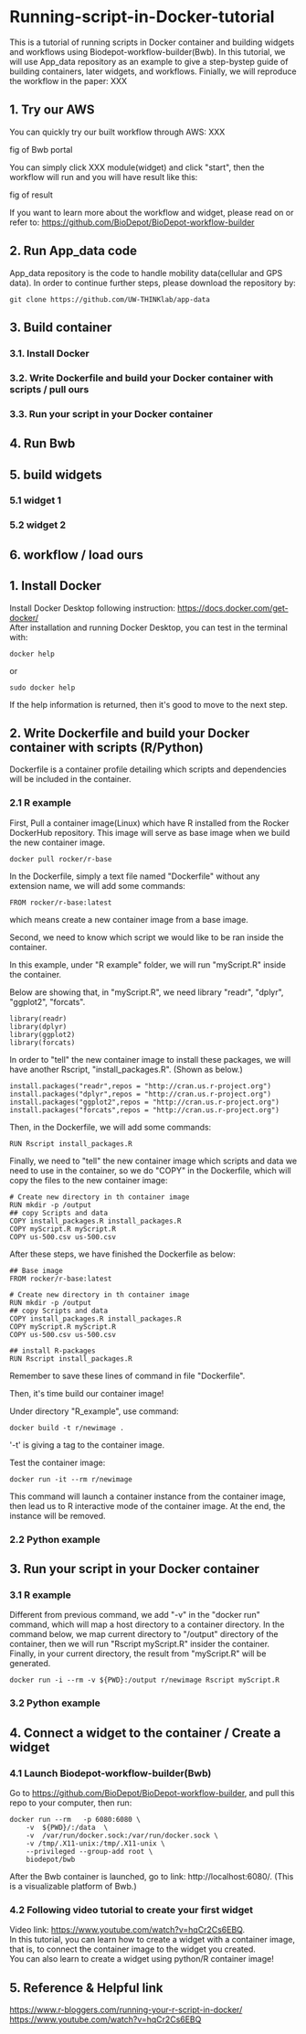 # Running-script-in-Docker-tutorial
This is a tutorial of running scripts in Docker container and building widgets and workflows using Biodepot-workflow-builder(Bwb). In this tutorial, we will use App_data repository as an example to give a step-bystep guide of building containers, later widgets, and workflows. Finially, we will reproduce the workflow in the paper: XXX
## 1. Try our AWS
You can quickly try our built workflow through AWS: XXX

fig of Bwb portal

You can simply click XXX module(widget) and click "start", then the workflow will run and you will have result like this:

fig of result

If you want to learn more about the workflow and widget, please read on or refer to: https://github.com/BioDepot/BioDepot-workflow-builder

## 2. Run App_data code
App_data repository is the code to handle mobility data(cellular and GPS data).
In order to continue further steps, please download the repository by:
```
git clone https://github.com/UW-THINKlab/app-data
```
## 3. Build container
### 3.1. Install Docker
### 3.2. Write Dockerfile and build your Docker container with scripts / pull ours
### 3.3. Run your script in your Docker container

## 4. Run Bwb

## 5. build widgets
### 5.1 widget 1
### 5.2 widget 2

## 6. workflow / load ours






## 1. Install Docker
Install Docker Desktop following instruction: https://docs.docker.com/get-docker/ \
After installation and running Docker Desktop, you can test in the terminal with:
```
docker help 
```
or
```
sudo docker help
```
If the help information is returned, then it's good to move to the next step.
## 2. Write Dockerfile and build your Docker container with scripts (R/Python)
Dockerfile is a container profile detailing which scripts and dependencies will be included in the container.

### 2.1 R example
First, Pull a container image(Linux) which have R installed from the Rocker DockerHub repository. This image will serve as base image when we build the new container image.
```
docker pull rocker/r-base
```
In the Dockerfile, simply a text file named "Dockerfile" without any extension name, we will add some commands:
```
FROM rocker/r-base:latest
```
which means create a new container image from a base image. 

Second, we need to know which script we would like to be ran inside the container. 

In this example, under "R example" folder, we will run "myScript.R" inside the container.

Below are showing that, in "myScript.R", we need library "readr", "dplyr", "ggplot2", "forcats".
```
library(readr)
library(dplyr)
library(ggplot2)
library(forcats)
```
In order to "tell" the new container image to install these packages, we will have another Rscript, "install_packages.R". (Shown as below.)
```
install.packages("readr",repos = "http://cran.us.r-project.org")
install.packages("dplyr",repos = "http://cran.us.r-project.org")
install.packages("ggplot2",repos = "http://cran.us.r-project.org")
install.packages("forcats",repos = "http://cran.us.r-project.org")
``` 
Then, in the Dockerfile, we will add some commands:
```
RUN Rscript install_packages.R
```
Finally, we need to "tell" the new container image which scripts and data we need to use in the container, so we do "COPY" in the Dockerfile, which will copy the files to the new container image:
```
# Create new directory in th container image
RUN mkdir -p /output
## copy Scripts and data
COPY install_packages.R install_packages.R
COPY myScript.R myScript.R
COPY us-500.csv us-500.csv
```
After these steps, we have finished the Dockerfile as below:
```
## Base image
FROM rocker/r-base:latest

# Create new directory in th container image
RUN mkdir -p /output
## copy Scripts and data
COPY install_packages.R install_packages.R
COPY myScript.R myScript.R
COPY us-500.csv us-500.csv

## install R-packages
RUN Rscript install_packages.R
```
Remember to save these lines of command in file "Dockerfile".

Then, it's time build our container image!

Under directory "R_example", use command:
```
docker build -t r/newimage .
```
'-t' is giving a tag to the container image.

Test the container image:
```
docker run -it --rm r/newimage
```
This command will launch a container instance from the container image, then lead us to R interactive mode of the container image. At the end, the instance will be removed. 
### 2.2 Python example
## 3. Run your script in your Docker container
### 3.1 R example
Different from previous command, we add "-v" in the "docker run" command, which will map a host directory to a container directory. In the command below, we map current directory to "/output" directory of the container, then we will run "Rscript myScript.R" insider the container. Finally, in your current directory, the result from "myScript.R" will be generated.
```
docker run -i --rm -v ${PWD}:/output r/newimage Rscript myScript.R
```
### 3.2 Python example

## 4. Connect a widget to the container / Create a widget
### 4.1 Launch Biodepot-workflow-builder(Bwb)
Go to https://github.com/BioDepot/BioDepot-workflow-builder, and pull this repo to your computer, then run:
```
docker run --rm   -p 6080:6080 \
    -v  ${PWD}/:/data  \
    -v  /var/run/docker.sock:/var/run/docker.sock \
    -v /tmp/.X11-unix:/tmp/.X11-unix \
    --privileged --group-add root \
    biodepot/bwb
```
After the Bwb container is launched, go to link: http://localhost:6080/. (This is a visualizable platform of Bwb.)
### 4.2 Following video tutorial to create your first widget
Video link: https://www.youtube.com/watch?v=hqCr2Cs6EBQ. \
In this tutorial, you can learn how to create a widget with a container image, that is, to connect the container image to the widget you created. \
You can also learn to create a widget using python/R container image!

## 5. Reference & Helpful link
https://www.r-bloggers.com/running-your-r-script-in-docker/
https://www.youtube.com/watch?v=hqCr2Cs6EBQ

